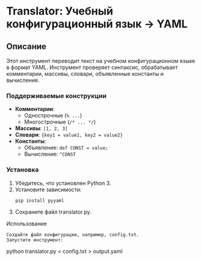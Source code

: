 # Translator: Учебный конфигурационный язык → YAML

## Описание

Этот инструмент переводит текст на учебном конфигурационном языке в формат YAML. Инструмент проверяет синтаксис, обрабатывает комментарии, массивы, словари, объявленные константы и вычисления.

### Поддерживаемые конструкции

- **Комментарии**:
  - Однострочные (`% ...`)
  - Многострочные (`/* ... */`)
- **Массивы**: `[1, 2, 3]`
- **Словари**: `{key1 = value1, key2 = value2}`
- **Константы**:
  - Объявление: `def CONST = value;`
  - Вычисление: `^CONST`

### Установка

1. Убедитесь, что установлен Python 3.
2. Установите зависимости:
   ```bash
   pip install pyyaml
3. Сохраните файл translator.py.

Использование

    Создайте файл конфигурации, например, config.txt.
    Запустите инструмент:

python translator.py < config.txt > output.yaml